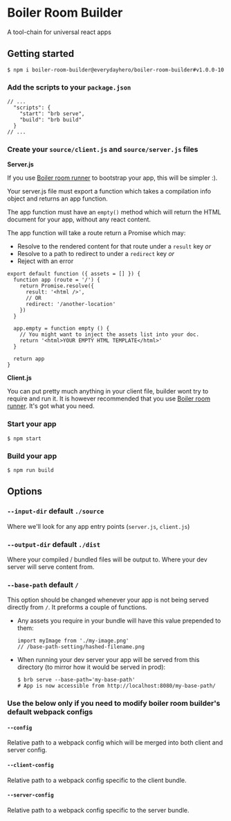 # Boiler Room Builder

A tool-chain for universal react apps

## Getting started

```
$ npm i boiler-room-builder@everydayhero/boiler-room-builder#v1.0.0-10
```

### Add the scripts to your `package.json`

```
// ...
  "scripts": {
    "start": "brb serve",
    "build": "brb build"
  }
// ...
```

### Create your `source/client.js` and `source/server.js` files

**Server.js**

If you use [Boiler room runner](https://github.com/everydayhero/boiler-room-runner#in-your-serverjs-file) to bootstrap your app, this will be simpler :).

Your server.js file must export a function which takes a compilation info object and returns an app function.

The app function must have an `empty()` method which will return the HTML document for your app, without any react content.

The app function will take a route return a Promise which may:
* Resolve to the rendered content for that route under a `result` key _or_
* Resolve to a path to redirect to under a `redirect` key _or_
* Reject with an error

```
export default function ({ assets = [] }) {
  function app (route = '/') {
    return Promise.resolve({
      result: '<html />',
      // OR
      redirect: '/another-location'
    })
  }

  app.empty = function empty () {
    // You might want to inject the assets list into your doc.
    return '<html>YOUR EMPTY HTML TEMPLATE</html>'
  }

  return app
}
```

**Client.js**

You can put pretty much anything in your client file, builder wont try to require and run it. It is however recommended that you use [Boiler room runner](https://github.com/everydayhero/boiler-room-runner#in-your-clientjs-file). It's got what you need.

### Start your app

```
$ npm start
```

### Build your app

```
$ npm run build
```

## Options

### `--input-dir` default `./source`

Where we'll look for any app entry points (`server.js`, `client.js`)

### `--output-dir` default `./dist`

Where your compiled / bundled files will be output to. Where your dev server will serve content from.

### `--base-path` default `/`

This option should be changed whenever your app is not being served directly from `/`. It preforms a couple of functions.

* Any assets you require in your bundle will have this value prepended to them:
  ```
  import myImage from './my-image.png'
  // /base-path-setting/hashed-filename.png
  ```
* When running your dev server your app will be served from this directory (to mirror how it would be served in prod):
  ```
  $ brb serve --base-path='my-base-path'
  # App is now accessible from http://localhost:8080/my-base-path/
  ```

### Use the below only if you need to modify boiler room builder's default webpack configs

#### `--config`

Relative path to a webpack config which will be merged into both client and server config.

#### `--client-config`

Relative path to a webpack config specific to the client bundle.

#### `--server-config`

Relative path to a webpack config specific to the server bundle.
